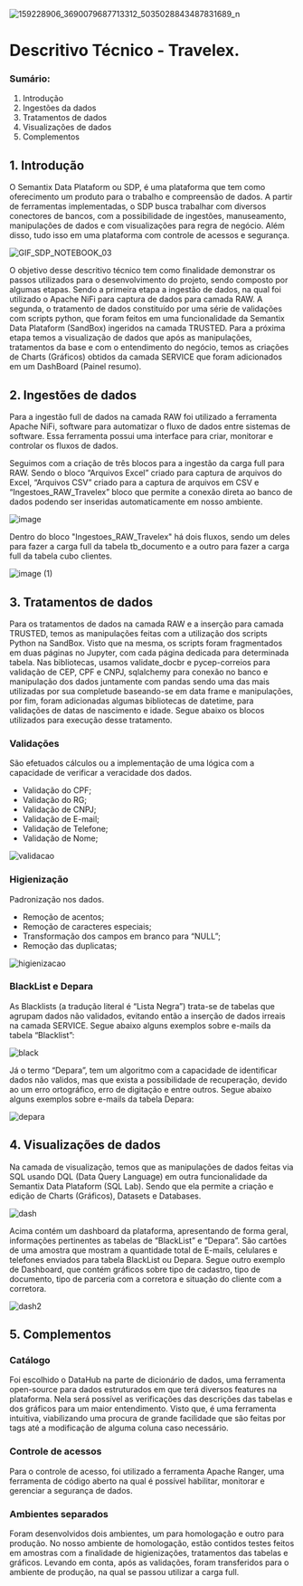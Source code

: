 
![159228906_3690079687713312_5035028843487831689_n](https://user-images.githubusercontent.com/91633230/138770250-597152ee-c3e7-4e9a-9a63-1d98c3eae343.png)

# Descritivo Técnico - Travelex. 


### Sumário:

1. Introdução
2. Ingestões da dados
3. Tratamentos de dados
4. Visualizações de dados
5. Complementos

## 1. Introdução

O Semantix Data Plataform ou SDP, é uma plataforma que tem como oferecimento um produto para o trabalho e compreensão de dados. A partir de ferramentas implementadas, o SDP busca trabalhar com diversos conectores de bancos, com a possibilidade de ingestões, manuseamento, manipulações de dados e com visualizações para regra de negócio. Além disso, tudo isso em uma plataforma com controle de acessos e segurança.

![GIF_SDP_NOTEBOOK_03](https://user-images.githubusercontent.com/91633230/138770478-23e9046d-be95-4aaf-95dd-f10aae6c184f.gif)

O objetivo desse descritivo técnico tem como finalidade demonstrar os passos utilizados para o desenvolvimento do projeto, sendo composto por algumas etapas. Sendo a primeira etapa a ingestão de dados, na qual foi utilizado o Apache NiFi para captura de dados para camada RAW. A segunda, o tratamento de dados constituído por uma série de validações com scripts python, que foram feitos em uma funcionalidade da Semantix Data Plataform (SandBox) ingeridos na camada TRUSTED. Para a próxima etapa temos a visualização de dados que após as manipulações, tratamentos da base e com o entendimento do negócio, temos as criações de Charts (Gráficos) obtidos da camada SERVICE que foram adicionados em um DashBoard (Painel resumo).

## 2. Ingestões de dados

Para a ingestão full de dados na camada RAW foi utilizado a ferramenta Apache NiFi, software para automatizar o fluxo de dados entre sistemas de software. Essa ferramenta possui uma interface para criar, monitorar e controlar os fluxos de dados.

Seguimos com a criação de três blocos para a ingestão da carga full para RAW. Sendo o bloco “Arquivos Excel” criado para captura de arquivos do Excel, “Arquivos CSV” criado para a captura de arquivos em CSV e “Ingestoes_RAW_Travelex” bloco que permite a conexão direta ao banco de dados podendo ser inseridas automaticamente em nosso ambiente. 

![image](https://user-images.githubusercontent.com/91633230/138886377-143f1781-731c-4433-a71a-f190574565b2.png)

Dentro do bloco "Ingestoes_RAW_Travelex" há dois fluxos, sendo um deles para fazer a carga full da tabela tb_documento e a outro para fazer a carga full da tabela cubo clientes.

![image (1)](https://user-images.githubusercontent.com/91633230/138887385-46186d92-de8e-4dbe-9554-86128d1344b0.png)

## 3. Tratamentos de dados

Para os tratamentos de dados na camada RAW e a inserção para camada TRUSTED, temos as manipulações feitas com a utilização dos scripts Python na SandBox. Visto que na mesma, os scripts foram fragmentados em duas páginas no Jupyter, com cada página dedicada para determinada tabela. Nas bibliotecas, usamos validate_docbr e pycep-correios para validação de CEP, CPF e CNPJ, sqlalchemy para conexão no banco e manipulação dos dados juntamente com pandas sendo uma das mais utilizadas por sua completude baseando-se em data frame e manipulações, por fim, foram adicionadas algumas bibliotecas de datetime, para validações de datas de nascimento e idade. Segue abaixo os blocos utilizados para execução desse tratamento.   

### Validações

São efetuados cálculos ou a implementação de uma lógica com a capacidade de verificar a veracidade dos dados.
- Validação do CPF;
- Validação do RG;
- Validação de CNPJ; 
- Validação de E-mail;
- Validação de Telefone;
- Validação de Nome;

![validacao](https://user-images.githubusercontent.com/91633230/139102377-59a89053-80af-4582-a729-6b67b8debd07.png)

### Higienização 

Padronização nos dados.
- Remoção de acentos;
- Remoção de caracteres especiais; 
- Transformação dos campos em branco para “NULL”;
- Remoção das duplicatas;

![higienizacao](https://user-images.githubusercontent.com/91633230/139102678-4492a357-a04a-433d-84ad-6dc4b1e13ade.png)


### BlackList e Depara

As Blacklists (a tradução literal é “Lista Negra”) trata-se de tabelas que agrupam dados não validados, evitando então a inserção de dados irreais na camada SERVICE. Segue abaixo alguns exemplos sobre e-mails da tabela “Blacklist”: 

![black](https://user-images.githubusercontent.com/91633230/138929703-b29d3827-df6c-4a67-b0a2-b47151a91b53.png)

Já o termo “Depara”, tem um algoritmo com a capacidade de identificar dados não validos, mas que exista a possibilidade de recuperação, devido ao um erro ortográfico, erro de digitação e entre outros. Segue abaixo alguns exemplos sobre e-mails da tabela Depara:  

![depara](https://user-images.githubusercontent.com/91633230/138929721-b9576718-56e8-495d-b01c-79707576c9cb.png)


## 4. Visualizações de dados

Na camada de visualização, temos que as manipulações de dados feitas via SQL usando DQL (Data Query Language) em outra funcionalidade da Semantix Data Plataform (SQL Lab). Sendo que ela permite a criação e edição de Charts (Gráficos), Datasets e Databases. 

![dash](https://user-images.githubusercontent.com/91633230/138911107-6ea146b5-f692-4528-9538-7e4362af9a6f.png)

Acima contém um dashboard da plataforma, apresentando de forma geral, informações pertinentes as tabelas de “BlackList” e “Depara”. São cartões de uma amostra que mostram a quantidade total de E-mails, celulares e telefones enviados para tabela BlackList ou Depara. Segue outro exemplo de Dashboard, que contém gráficos sobre tipo de cadastro, tipo de documento, tipo de parceria com a corretora e situação do cliente com a corretora.  

![dash2](https://user-images.githubusercontent.com/91633230/138946894-564a346d-f703-4b0a-a188-7dfb6a79dae3.png)



## 5. Complementos

### Catálogo

Foi escolhido o DataHub na parte de dicionário de dados, uma ferramenta open-source para dados estruturados em que terá diversos features na plataforma. Nela será possível as verificações das descrições das tabelas e dos gráficos para um maior entendimento. Visto que, é uma ferramenta intuitiva, viabilizando uma procura de grande facilidade que são feitas por tags até a modificação de alguma coluna caso necessário.

### Controle de acessos

Para o controle de acesso, foi utilizado a ferramenta Apache Ranger, uma ferramenta de código aberto na qual é possível habilitar, monitorar e gerenciar a segurança de dados.

### Ambientes separados

Foram desenvolvidos dois ambientes, um para homologação e outro para produção. No nosso ambiente de homologação, estão contidos testes feitos em amostras com a finalidade de higienizações, tratamentos das tabelas e gráficos. Levando em conta, após as validações, foram transferidos para o ambiente de produção, na qual se passou utilizar a carga full.
